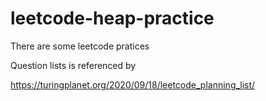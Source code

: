 # leetcode-heap-practice

There are some leetcode pratices

Question lists is referenced by

https://turingplanet.org/2020/09/18/leetcode_planning_list/
